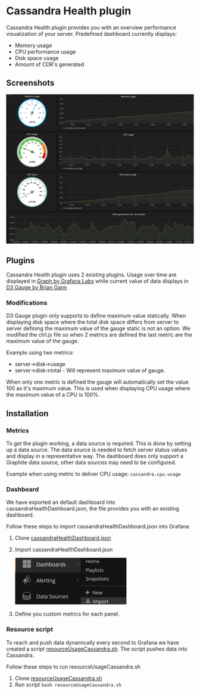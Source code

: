 # Cassandra Health plugin
Cassandra Health plugin provides you with an overview performance visualization of your server.
Predefined dashboard currently displays:
- Memory usage
- CPU performance usage
- Disk space usage
- Amount of CDR's generated

## Screenshots

![image of import](src/img/dashboard.png)


## Plugins
Cassandra Health plugin uses 2 existing plugins.
Usage over time are displayed in [Graph by Grafana Labs](https://grafana.com/plugins/graph) while current value of data displays in [D3 Gauge by Brian Gann](https://github.com/briangann/grafana-gauge-panel)

### Modifications
D3 Gauge plugin only supports to define maximum value statically. When displaying disk space where the total disk space differs from server to server defining the maximum value of the gauge static is not an option. We modified the ctrl.js file so when 2 metrics are defined the last metric are the maximum value of the gauge.

Example using two metrics:
- server->disk->usage
- server->disk->total - Will represent maximum value of gauge.

When only one metric is defined the gauge will automatically set the value 100 as it's maximum value. This is used when displaying CPU usage where the maximum value of a CPU is 100%.

## Installation

### Metrics
To get the plugin working, a data source is required. This is done by setting up a data source. The data source is needed to fetch server status values and display in a representative way. The dashboard does only support a Graphite data source, other data sources may need to be configured.

Example when using metric to deliver CPU usage: `cassandra.cpu.usage`

### Dashboard
We have exported an default dashboard into cassandraHealthDashboard.json, the file provides you with an existing dashboard.

Follow these steps to import cassandraHealthDashboard.json into Grafana:
1. Clone [cassandraHealthDashboard.json](cassandraHealthDashboard.json)
2. Import cassandraHealthDashboard.json

   ![image of import](src/img/import.png)

3. Define you custom metrics for each panel.

### Resource script
To reach and push data dynamically every second to Grafana we have created a script [resourceUsageCassandra.sh](resourceUsageCassandra.sh). The script pushes data into Cassandra.

Follow these steps to run resourceUsageCassandra.sh
1. Clone [resourceUsageCassandra.sh](resourceUsageCassandra.sh)
2. Run script `bash resourceUsageCassandra.sh`
